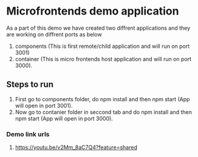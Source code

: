 # Microfrontends demo application
As a part of this demo we have created two diffrent applications and they are working on diffrent ports as below
1. components (This is first remote/child application and will run on port 3001)
2. container (This is micro frontends host application and will run on port 3000).

## Steps to run
1. First go to components folder, do npm install and then npm start (App will open in port 3001).
2. Now go to contanier folder in seccond tab and do npm install and then npm start (App will open in port 3000).


### Demo link urls
1. https://youtu.be/v2Mm_8aC7Q4?feature=shared
